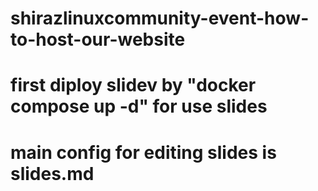 # shirazlinuxcommunity-event-how-to-host-our-website
# first diploy slidev by "docker compose up -d" for use slides
# main config for editing slides is slides.md
